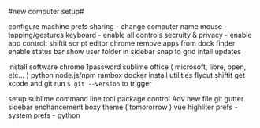 #new computer setup#

configure machine
  prefs
    sharing - change computer name
    mouse - tapping/gestures
    keyboard - enable all controls
    secruity & privacy - enable app control:
     shiftit
     script editor
     chrome
  remove apps from dock
  finder
    enable status bar
    show user folder in sidebar
    snap to grid
  intall updates

install software
  chrome
  1password
  sublime
  office ( microsoft, libre, open, etc... )
  python
  node.js/npm
  rambox
  docker
install utilities
  flycut
  shiftit
get xcode and git
  run `$ git --version` to trigger

setup sublime
  command line tool
  package control
    Adv new file
    git gutter
    sidebar enchancement
    boxy theme ( tomororrow )
    vue highliter
  prefs - system
  prefs - python